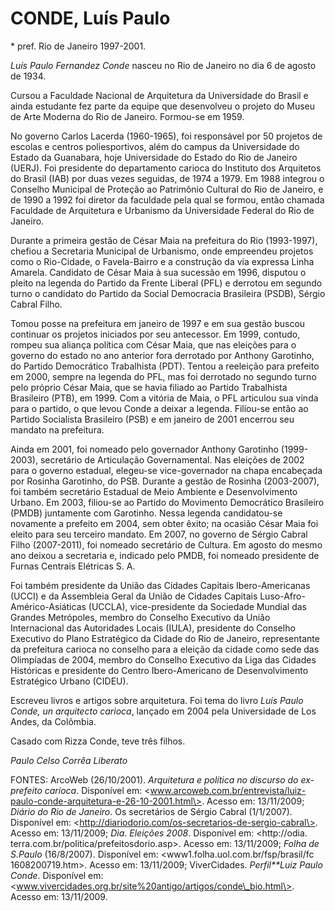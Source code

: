 CONDE, Luís Paulo
=================

\* pref. Rio de Janeiro 1997-2001.

*Luís Paulo Fernandez Conde* nasceu no Rio de Janeiro no dia 6 de agosto
de 1934.

Cursou a Faculdade Nacional de Arquitetura da Universidade do Brasil e
ainda estudante fez parte da equipe que desenvolveu o projeto do Museu
de Arte Moderna do Rio de Janeiro. Formou-se em 1959.

No governo Carlos Lacerda (1960-1965), foi responsável por 50 projetos
de escolas e centros poliesportivos, além do campus da Universidade do
Estado da Guanabara, hoje Universidade do Estado do Rio de Janeiro
(UERJ). Foi presidente do departamento carioca do Instituto dos
Arquitetos do Brasil (IAB) por duas vezes seguidas, de 1974 a 1979. Em
1988 integrou o Conselho Municipal de Proteção ao Patrimônio Cultural do
Rio de Janeiro, e de 1990 a 1992 foi diretor da faculdade pela qual se
formou, então chamada Faculdade de Arquitetura e Urbanismo da
Universidade Federal do Rio de Janeiro.

Durante a primeira gestão de César Maia na prefeitura do Rio
(1993-1997), chefiou a Secretaria Municipal de Urbanismo, onde
empreendeu projetos como o Rio-Cidade, o Favela-Bairro e a construção da
via expressa Linha Amarela. Candidato de César Maia à sua sucessão em
1996, disputou o pleito na legenda do Partido da Frente Liberal (PFL) e
derrotou em segundo turno o candidato do Partido da Social Democracia
Brasileira (PSDB), Sérgio Cabral Filho.

Tomou posse na prefeitura em janeiro de 1997 e em sua gestão buscou
continuar os projetos iniciados por seu antecessor. Em 1999, contudo,
rompeu sua aliança política com César Maia, que nas eleições para o
governo do estado no ano anterior fora derrotado por Anthony Garotinho,
do Partido Democrático Trabalhista (PDT). Tentou a reeleição para
prefeito em 2000, sempre na legenda do PFL, mas foi derrotado no segundo
turno pelo próprio César Maia, que se havia filiado ao Partido
Trabalhista Brasileiro (PTB), em 1999. Com a vitória de Maia, o PFL
articulou sua vinda para o partido, o que levou Conde a deixar a
legenda. Filiou-se então ao Partido Socialista Brasileiro (PSB) e em
janeiro de 2001 encerrou seu mandato na prefeitura.

Ainda em 2001, foi nomeado pelo governador Anthony Garotinho
(1999-2003), secretário de Articulação Governamental. Nas eleições de
2002 para o governo estadual, elegeu-se vice-governador na chapa
encabeçada por Rosinha Garotinho, do PSB. Durante a gestão de Rosinha
(2003-2007), foi também secretário Estadual de Meio Ambiente e
Desenvolvimento Urbano. Em 2003, filiou-se ao Partido do Movimento
Democrático Brasileiro (PMDB) juntamente com Garotinho. Nessa legenda
candidatou-se novamente a prefeito em 2004, sem obter êxito; na ocasião
César Maia foi eleito para seu terceiro mandato. Em 2007, no governo de
Sérgio Cabral Filho (2007-2011), foi nomeado secretário de Cultura. Em
agosto do mesmo ano deixou a secretaria e, indicado pelo PMDB, foi
nomeado presidente de Furnas Centrais Elétricas S. A.

Foi também presidente da União das Cidades Capitais Ibero-Americanas
(UCCI) e da Assembleia Geral da União de Cidades Capitais
Luso-Afro-Américo-Asiáticas (UCCLA), vice-presidente da Sociedade
Mundial das Grandes Metrópoles, membro do Conselho Executivo da União
Internacional das Autoridades Locais (IULA), presidente do Conselho
Executivo do Plano Estratégico da Cidade do Rio de Janeiro,
representante da prefeitura carioca no conselho para a eleição da cidade
como sede das Olimpíadas de 2004, membro do Conselho Executivo da Liga
das Cidades Históricas e presidente do Centro Ibero-Americano de
Desenvolvimento Estratégico Urbano (CIDEU).

Escreveu livros e artigos sobre arquitetura. Foi tema do livro *Luís
Paulo Conde, un arquitecto carioca*, lançado em 2004 pela Universidade
de Los Andes, da Colômbia.

Casado com Rizza Conde, teve três filhos.

*Paulo Celso Corrêa Liberato*

FONTES: ArcoWeb (26/10/2001). *Arquitetura e política no discurso do
ex-prefeito carioca*. Disponível em:
\<www.arcoweb.com.br/entrevista/luiz-paulo-conde-arquitetura-e-26-10-2001.html\>.
Acesso em: 13/11/2009; *Diário do Rio de Janeiro*. Os secretários de
Sérgio Cabral (1/1/2007). Disponível em:
\<http://diariodorio.com/os-secretarios-de-sergio-cabral\>. Acesso em:
13/11/2009; *Dia*. *Eleições 2008*. Disponível em: \<http://odia.
terra.com.br/politica/prefeitosdorio.asp\>. Acesso em: 13/11/2009;
*Folha de S.Paulo* (16/8/2007). Disponível em:
\<www1.folha.uol.com.br/fsp/brasil/fc 1608200719.htm\>. Acesso em:
13/11/2009; ViverCidades. *Perfil**Luiz Paulo Conde*. Disponível em:
\<www.vivercidades.org.br/site%20antigo/artigos/conde\_bio.html\>.
Acesso em: 13/11/2009.
